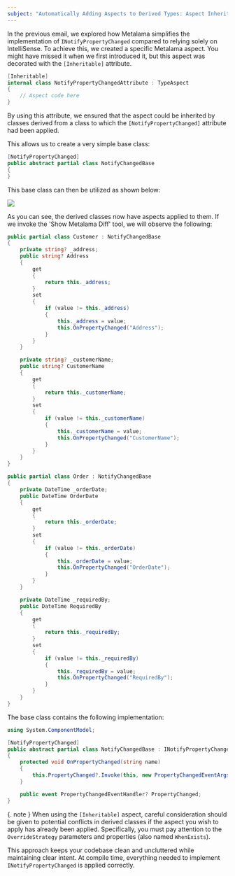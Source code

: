 ```yaml
---
subject: "Automatically Adding Aspects to Derived Types: Aspect Inheritance"
---
```


In the previous email, we explored how Metalama simplifies the implementation of `INotifyPropertyChanged` compared to relying solely on IntelliSense. To achieve this, we created a specific Metalama aspect. You might have missed it when we first introduced it, but this aspect was decorated with the `[Inheritable]` attribute.

```c#
[Inheritable]
internal class NotifyPropertyChangedAttribute : TypeAspect
{
    // Aspect code here
}
```

By using this attribute, we ensured that the aspect could be inherited by classes derived from a class to which the `[NotifyPropertyChanged]` attribute had been applied.

This allows us to create a very simple base class:

```c#
[NotifyPropertyChanged]
public abstract partial class NotifyChangedBase
{
}
```

This base class can then be utilized as shown below:

![](images/us5.jpg)

As you can see, the derived classes now have aspects applied to them. If we invoke the 'Show Metalama Diff' tool, we will observe the following:

```c#
public partial class Customer : NotifyChangedBase
{
    private string? _address;
    public string? Address
    {
        get
        {
            return this._address;
        }
        set
        {
            if (value != this._address)
            {
                this._address = value;
                this.OnPropertyChanged("Address");
            }
        }
    }

    private string? _customerName;
    public string? CustomerName
    {
        get
        {
            return this._customerName;
        }
        set
        {
            if (value != this._customerName)
            {
                this._customerName = value;
                this.OnPropertyChanged("CustomerName");
            }
        }
    }
}

public partial class Order : NotifyChangedBase
{
    private DateTime _orderDate;
    public DateTime OrderDate
    {
        get
        {
            return this._orderDate;
        }
        set
        {
            if (value != this._orderDate)
            {
                this._orderDate = value;
                this.OnPropertyChanged("OrderDate");
            }
        }
    }

    private DateTime _requiredBy;
    public DateTime RequiredBy
    {
        get
        {
            return this._requiredBy;
        }
        set
        {
            if (value != this._requiredBy)
            {
                this._requiredBy = value;
                this.OnPropertyChanged("RequiredBy");
            }
        }
    }
}
```

The base class contains the following implementation:

```c#
using System.ComponentModel;

[NotifyPropertyChanged]
public abstract partial class NotifyChangedBase : INotifyPropertyChanged
{
    protected void OnPropertyChanged(string name)
    {
        this.PropertyChanged?.Invoke(this, new PropertyChangedEventArgs(name));
    }

    public event PropertyChangedEventHandler? PropertyChanged;
}
```

{. note }
When using the `[Inheritable]` aspect, careful consideration should be given to potential conflicts in derived classes if the aspect you wish to apply has already been applied. Specifically, you must pay attention to the `OverrideStrategy` parameters and properties (also named `WhenExists`).

This approach keeps your codebase clean and uncluttered while maintaining clear intent. At compile time, everything needed to implement `INotifyPropertyChanged` is applied correctly.
